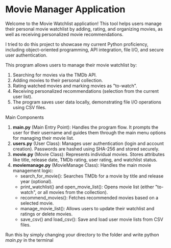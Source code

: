 # Movie Manager Application
Welcome to the Movie Watchlist application! This tool helps users manage their personal movie watchlist by adding, rating, and organizing movies, as well as receiving personalized movie recommendations.

I tried to do this project to showcase my current Python proficiency, including object-oriented programming, API integration, file I/O, and secure user authentication.

This program allows users to manage their movie watchlist by:

1. Searching for movies via the TMDb API.
2. Adding movies to their personal collection.
3. Rating watched movies and marking movies as "to-watch".
4. Receiving personalized recommendations (selection from the current user list).
5. The program saves user data locally, demonstrating file I/O operations using CSV files.

Main Components
1. **main.py** (Main Entry Point): Handles the program flow. It prompts the user for their username and guides them through the main menu options for managing their movie list.
2. **users.py** (User Class): Manages user authentication (login and account creation). Passwords are hashed using SHA-256 and stored securely.
3. **movie.py** (Movie Class): Represents individual movies. Stores attributes like title, release date, TMDb rating, user rating, and watchlist status.
4. **moviemanage.py** (MovieManage Class): Handles the main movie management logic:
   - search_for_movie(): Searches TMDb for a movie by title and release year (optional).
   - print_watchlist() and open_movie_list(): Opens movie list (either "to-watch", or all movies from the collection).
   - recommend_movies(): Fetches recommended movies based on a selected movie.
   - manage_movie_list(): Allows users to update their watchlist and ratings or delete movies.
   - save_csv() and load_csv(): Save and load user movie lists from CSV files.

Run this by simply changing your directory to the folder and write python _main.py_ in the terminal
